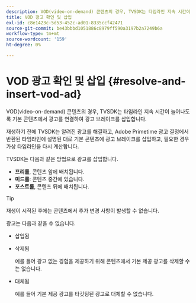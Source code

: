 ```yaml
---
description: VOD(video-on-demand) 콘텐츠의 경우, TVSDK는 타임라인 지속 시간이 늘어나도록 기본 콘텐츠에서 광고를 연결하여 광고 브레이크를 삽입합니다.
title: VOD 광고 확인 및 삽입
exl-id: c8e1423c-5d53-452c-ad01-8335ccf42471
source-git-commit: be43bbbd1051886c8979ff590a3197b2a7249b6a
workflow-type: tm+mt
source-wordcount: '159'
ht-degree: 0%

---
```


# VOD 광고 확인 및 삽입 {#resolve-and-insert-vod-ad}

VOD(video-on-demand) 콘텐츠의 경우, TVSDK는 타임라인 지속 시간이 늘어나도록 기본 콘텐츠에서 광고를 연결하여 광고 브레이크를 삽입합니다.

재생하기 전에 TVSDK는 알려진 광고를 해결하고, Adobe Primetime 광고 결정에서 반환된 타임라인에 설명된 대로 기본 콘텐츠에 광고 브레이크를 삽입하고, 필요한 경우 가상 타임라인을 다시 계산합니다.

TVSDK는 다음과 같은 방법으로 광고를 삽입합니다.

* **프리롤**, 콘텐츠 앞에 배치됩니다.
* **미드롤**: 콘텐츠 중간에 있습니다.
* **포스트롤**, 콘텐츠 뒤에 배치됩니다.

>[!TIP]
>
>재생이 시작된 후에는 콘텐츠에서 추가 변경 사항이 발생할 수 없습니다.

광고는 다음과 같을 수 없습니다.

* 삽입됨
* 삭제됨

   예를 들어 광고 없는 경험을 제공하기 위해 콘텐츠에서 기본 제공 광고를 삭제할 수는 없습니다.
* 대체됨

   예를 들어 기본 제공 광고를 타깃팅된 광고로 대체할 수 없습니다.
